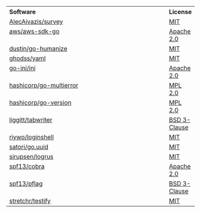 <table width="100%">
   <tr>
      <th valign="top" width="780px" align="left">Software</th>
      <th valign="top" align="left">License</th>
   </tr>
   <tr>
      <td valign="top"><a href="https://github.com/AlecAivazis/survey/">AlecAivazis/survey</a></td>
      <td valign="top"><a href="https://github.com/AlecAivazis/survey/blob/master/LICENSE">MIT</a>
   </tr>
   <tr>
      <td valign="top"><a href="https://github.com/aws/aws-sdk-go/">aws/aws-sdk-go</a></td>
      <td valign="top"><a href="https://github.com/aws/aws-sdk-go/blob/master/LICENSE.txt">Apache 2.0</a>
   </tr>
   <tr>
      <td valign="top"><a href="https://github.com/dustin/go-humanize/">dustin/go-humanize</a></td>
      <td valign="top"><a href="https://github.com/dustin/go-humanize/blob/master/LICENSE">MIT</a>
   </tr>
   <tr>
      <td valign="top"><a href="https://github.com/ghodss/yaml/">ghodss/yaml</a></td>
      <td valign="top"><a href="https://github.com/ghodss/yaml/blob/master/LICENSE">MIT</a>
   </tr>
   <tr>
      <td valign="top"><a href="https://github.com/go-ini/ini/">go-ini/ini</a></td>
      <td valign="top"><a href="https://github.com/go-ini/ini/blob/master/LICENSE">Apache 2.0</a>
   </tr>
   <tr>
      <td valign="top"><a href="https://github.com/hashicorp/go-multierror/">hashicorp/go-multierror</a></td>
      <td valign="top"><a href="https://github.com/hashicorp/go-multierror/blob/master/LICENSE">MPL 2.0</a>
   </tr>
   <tr>
      <td valign="top"><a href="https://github.com/hashicorp/go-version/">hashicorp/go-version</a></td>
      <td valign="top"><a href="https://github.com/hashicorp/go-version/blob/master/LICENSE.txt">MPL 2.0</a>
   </tr>
   <tr>
      <td valign="top"><a href="https://github.com/liggitt/tabwriter/">liggitt/tabwriter</a></td>
      <td valign="top"><a href="https://github.com/liggitt/tabwriter/blob/master/LICENSE">BSD 3-Clause</a>
   </tr>
   <tr>
      <td valign="top"><a href="https://github.com/riywo/loginshell/">riywo/loginshell</a></td>
      <td valign="top"><a href="https://github.com/riywo/loginshell/blob/master/LICENSE">MIT</a>
   </tr>
   <tr>
      <td valign="top"><a href="https://github.com/satori/go.uuid/">satori/go.uuid</a></td>
      <td valign="top"><a href="https://github.com/satori/go.uuid/blob/master/LICENSE">MIT</a>
   </tr>
   <tr>
      <td valign="top"><a href="https://github.com/sirupsen/logrus/">sirupsen/logrus</a></td>
      <td valign="top"><a href="https://github.com/sirupsen/logrus/blob/master/LICENSE">MIT</a>
   </tr>
   <tr>
      <td valign="top"><a href="https://github.com/spf13/cobra/">spf13/cobra</a></td>
      <td valign="top"><a href="https://github.com/spf13/cobra/blob/master/LICENSE.txt">Apache 2.0</a>
   </tr>
   <tr>
      <td valign="top"><a href="https://github.com/spf13/pflag/">spf13/pflag</a></td>
      <td valign="top"><a href="https://github.com/spf13/pflag/blob/master/LICENSE">BSD 3-Clause</a>
   </tr>
   <tr>
      <td valign="top"><a href="https://github.com/stretchr/testify/">stretchr/testify</a></td>
      <td valign="top"><a href="https://github.com/stretchr/testify/blob/master/LICENSE">MIT</a>
   </tr>
</table>
